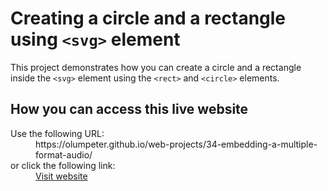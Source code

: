 # Creating a circle and a rectangle using <code>&lt;svg&gt;</code> element

This project demonstrates how you can create a circle and a rectangle inside the <code>&lt;svg&gt;</code> element using the <code>&lt;rect&gt;</code> and  <code>&lt;circle&gt;</code> elements.

## How you can access this live website

<dl>
  Use the following URL:
  <dd>
    https://olumpeter.github.io/web-projects/34-embedding-a-multiple-format-audio/
  </dd>
  or click the following link:
  <dd>
    <a href="https://olumpeter.github.io/web-projects/34-embedding-a-multiple-format-audio/">Visit website</a>
  </dd>
</dl>
